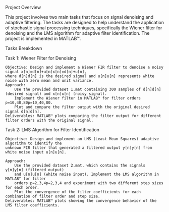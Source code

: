 Project Overview

This project involves two main tasks that focus on signal denoising and adaptive filtering. The tasks are designed to help understand the application of stochastic signal processing techniques, specifically the Wiener filter for denoising and the LMS algorithm for adaptive filter identification. The project is implemented in MATLAB™.

Tasks Breakdown

Task 1: Wiener Filter for Denoising

    Objective: Design and implement a Wiener FIR filter to denoise a noisy signal x[n]=d[n]+u[n]x[n]=d[n]+u[n], 
    where d[n]d[n] is the desired signal and u[n]u[n] represents white noise with zero mean and unit variance.
    Approach:
        Use the provided dataset 1.mat containing 300 samples of d[n]d[n] (desired signal) and x[n]x[n] (noisy signal).
        Implement the Wiener filter in MATLAB™ for filter orders p=10,40,80p=10,40,80.
        Plot and compare the filter output with the original desired signal d[n]d[n].
    Deliverables: MATLAB™ plots comparing the filter output for different filter orders with the original signal.

Task 2: LMS Algorithm for Filter Identification

    Objective: Design and implement an LMS (Least Mean Squares) adaptive algorithm to identify the 
    unknown FIR filter that generated a filtered output y[n]y[n] from white noise input u[n]u[n].
    
    Approach:
        Use the provided dataset 2.mat, which contains the signals y[n]y[n] (filtered output) 
        and u[n]u[n] (white noise input). Implement the LMS algorithm in MATLAB™ for filter 
        orders p=2,3,4p=2,3,4 and experiment with two different step sizes for each order.
        Plot the convergence of the filter coefficients for each combination of filter order and step size.
    Deliverables: MATLAB™ plots showing the convergence behavior of the LMS filter coefficients.
